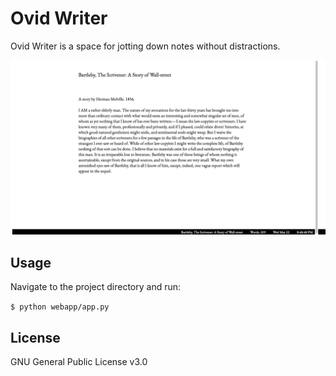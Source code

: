# Ovid Writer

Ovid Writer is a space for jotting down notes without distractions.

![Screenshot](Scrivener.png "OW Screenshot")

## Usage

Navigate to the project directory and run:

`$ python webapp/app.py`

## License

GNU General Public License v3.0